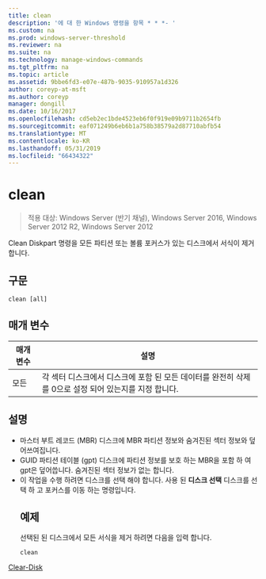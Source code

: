 ```yaml
---
title: clean
description: '에 대 한 Windows 명령을 항목 * * *- '
ms.custom: na
ms.prod: windows-server-threshold
ms.reviewer: na
ms.suite: na
ms.technology: manage-windows-commands
ms.tgt_pltfrm: na
ms.topic: article
ms.assetid: 9bbe6fd3-e07e-487b-9035-910957a1d326
author: coreyp-at-msft
ms.author: coreyp
manager: dongill
ms.date: 10/16/2017
ms.openlocfilehash: cd5eb2ec1bde4523eb6f0f919e09b9711b2654fb
ms.sourcegitcommit: eaf071249b6eb6b1a758b38579a2d87710abfb54
ms.translationtype: MT
ms.contentlocale: ko-KR
ms.lasthandoff: 05/31/2019
ms.locfileid: "66434322"
---
```

# <a name="clean"></a>clean

>적용 대상: Windows Server (반기 채널), Windows Server 2016, Windows Server 2012 R2, Windows Server 2012

Clean Diskpart 명령을 모든 파티션 또는 볼륨 포커스가 있는 디스크에서 서식이 제거 합니다.
## <a name="syntax"></a>구문
```
clean [all]
```
## <a name="parameters"></a>매개 변수

| 매개 변수 |                                                        설명                                                        |
|-----------|---------------------------------------------------------------------------------------------------------------------------|
|    모든    | 각 섹터 디스크에서 디스크에 포함 된 모든 데이터를 완전히 삭제를 0으로 설정 되어 있는지를 지정 합니다. |

## <a name="remarks"></a>설명
- 마스터 부트 레코드 (MBR) 디스크에 MBR 파티션 정보와 숨겨진된 섹터 정보와 덮어쓰여집니다.
- GUID 파티션 테이블 (gpt) 디스크에 파티션 정보를 보호 하는 MBR을 포함 하 여 gpt은 덮어씁니다. 숨겨진된 섹터 정보가 없는 합니다.
- 이 작업을 수행 하려면 디스크를 선택 해야 합니다. 사용 된 **디스크 선택** 디스크를 선택 하 고 포커스를 이동 하는 명령입니다.
  ## <a name="BKMK_examples"></a>예제
  선택된 된 디스크에서 모든 서식을 제거 하려면 다음을 입력 합니다.
  ```
  clean
  ```

[Clear-Disk](https://technet.microsoft.com/library/hh848661.aspx)
